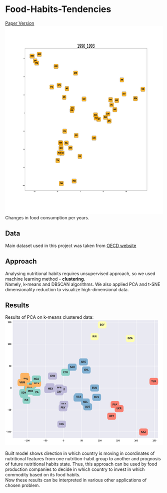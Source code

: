 # Food-Habits-Tendencies
[Paper Version]()
<img src="images/FoodHabits120.gif" width="1200px" height="600px"/> 
Changes in food consumption per years.

## Data
Main dataset used in this project was taken from [OECD website](http://www.oecd.org/)

## Approach

Analysing nutritional habits requires unsupervised approach, so we used machine learning method - <b>clustering</b>. <br>
Namely, k-means and DBSCAN algorithms. We also applied PCA and t-SNE dimensionality reduction to visualize high-dimensional data. 

## Results
Results of PCA on k-means clustered data: 
<img src="images/PCA-on-clustered-kmeans.png" width="800px" height="400px"/> 

Built model shows direction in which country is moving in coordinates of nutritional features from one nutrition-habit group to another and prognosis  of  future nutritional habits state. Thus, this approach can be used by food production companies to decide in which country to invest in which commodity based on its food habits.<br>
Now these results can be interpreted in various other applications of chosen problem.

